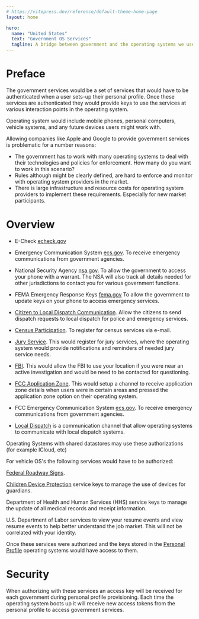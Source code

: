 ```yaml
---
# https://vitepress.dev/reference/default-theme-home-page
layout: home

hero:
  name: "United States"
  text: "Government OS Services"
  tagline: A bridge between government and the operating systems we use today.
---
```


# Preface

The government services would be a set of services that would have to be authenticated when a user sets-up their personal profile. Once these services are authenticated they would provide keys to use the services at various interaction points in the operating system.

Operating system would include mobile phones, personal computers, vehicle systems, and any future devices users might work with.

Allowing companies like Apple and Google to provide government services is problematic for a number reasons:

- The government has to work with many operating systems to deal with their technologies and policies for enforcement. How many do you want to work in this scenario?
- Rules although might be clearly defined, are hard to enforce and monitor with operating system providers in the market.
- There is large infrastructure and resource costs for operating system providers to implement these requirements. Especially for new market participants.

# Overview

- E-Check [echeck.gov](/e-check/)

- Emergency Communication System [ecs.gov](/ecs-gov). To receive emergency communications from government agencies.

- National Security Agency [nsa.gov](/national-security-agency). To allow the government to access your phone with a warrant. The NSA will also track all details needed for other jurisdictions to contact you for various government functions.

- FEMA Emergency Response Keys [fema.gov](/fema/)
  To allow the government to update keys on your phone to access emergency services.

- [Citizen to Local Dispatch Communication](/local-dispatch/). Allow the citizens to send dispatch requests to local dispatch for police and emergency services.

- [Census Participation](/e-census/). To register for census services via e-mail.

- [Jury Service](/jury-service/). This would register for jury services, where the operating system would provide notifications and reminders of needed jury service needs.

- [FBI](./fbi). This would allow the FBI to use your location if you were near an active investigation and would be need to be contacted for questioning.

- [FCC Application Zone](/application-zones). This would setup a channel to receive application zone details when users were in certain areas and pressed the application zone option on their operating system.

- FCC Emergency Communication System [ecs.gov](/ecs-gov). To receive emergency communications from government agencies.

- [Local Dispatch](./local-dispatch/) is a communication channel that allow operating systems to communicate with local dispatch systems.

Operating Systems with shared datastores may use these authorizations (for example ICloud, etc)

For vehicle OS's the following services would have to be authorized:

[Federal Roadway Signs](/federal-roadway-signs).

[Children Device Protection](/children-electronic-device-protection-agency/) service keys to manage the use of devices for guardians.

Department of Health and Human Services (HHS) service keys to manage the update of all medical records and receipt information.

U.S. Department of Labor services to view your resume events and view resume events to help better understand the job market. This will not be correlated with your identity.

Once these services were authorized and the keys stored in the [Personal Profile](/grants/personal-profile/) operating systems would have access to them.

# Security

When authorizing with these services an access key will be received for each government during personal profile provisioning. Each time the operating system boots up it will receive new access tokens from the personal profile to access government services.
